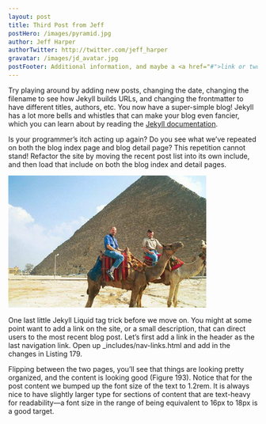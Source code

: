 ```yaml
---
layout: post
title: Third Post from Jeff
postHero: /images/pyramid.jpg
author: Jeff Harper
authorTwitter: http://twitter.com/jeff_harper
gravatar: /images/jd_avatar.jpg
postFooter: Additional information, and maybe a <a href="#">link or two</a>
---
```


Try playing around by adding new posts, changing the date, changing the filename to see how Jekyll builds URLs, and changing the frontmatter to have different titles, authors, etc. You now have a super-simple blog! Jekyll has a lot more bells and whistles that can make your blog even fancier, which you can learn about by reading the [Jekyll documentation](https://jekyllrb.com/docs/home/).



Is your programmer’s itch acting up again? Do you see what we’ve repeated on both the blog index page and blog detail page? This repetition cannot stand! Refactor the site by moving the recent post list into its own include, and then load that include on both the blog index and detail pages.

<img class="pull-left" src="images/Jeff-mark-camels.jpg"
     alt="camel riders">

One last little Jekyll Liquid tag trick before we move on. You might at some point want to add a link on the site, or a small description, that can direct users to the most recent blog post. Let’s first add a link in the header as the last navigation link. Open up _includes/nav-links.html and add in the changes in Listing 179.

Flipping between the two pages, you’ll see that things are looking pretty organized, and the content is looking good (Figure 193). Notice that for the post content we bumped up the font size of the text to 1.2rem. It is always nice to have slightly larger type for sections of content that are text-heavy for readability—a font size in the range of being equivalent to 16px to 18px is a good target.
